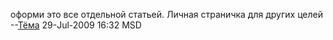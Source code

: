 оформи это все отдельной статьей. Личная страничка для других целей
--[Тёма](User:JB "wikilink") 29-Jul-2009 16:32 MSD